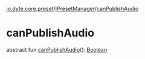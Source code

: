 [io.dyte.core.preset](../index.md)/[IPresetManager](index.md)/[canPublishAudio](can-publish-audio.md)

# canPublishAudio


abstract fun [canPublishAudio](can-publish-audio.md)(): [Boolean](https://kotlinlang.org/api/latest/jvm/stdlib/kotlin/-boolean/index.html)
